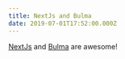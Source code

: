 ```yaml
---
title: NextJs and Bulma
date: 2019-07-01T17:52:00.000Z
---
```


[NextJs](https://nextjs.org/) and [Bulma](https://bulma.io/) are awesome!
